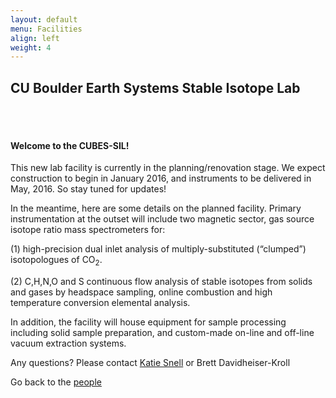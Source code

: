 ```yaml
---
layout: default
menu: Facilities
align: left
weight: 4
---
```


<h2 class="text-center">CU Boulder Earth Systems Stable Isotope Lab</h2>
<br/>
<br/>

#### Welcome to the CUBES-SIL!

This new lab facility is currently in the planning/renovation stage. We expect construction to begin in January 2016, and instruments to be delivered in May, 2016. So stay tuned for updates!

In the meantime, here are some details on the planned facility. Primary instrumentation at the outset will include two magnetic sector, gas source isotope ratio mass spectrometers for:

 (1) high-precision dual inlet analysis of multiply-substituted (“clumped”) isotopologues of CO<sub>2</sub>.

 (2) C,H,N,O and S continuous flow analysis of stable isotopes from solids and gases by headspace sampling, online combustion and high temperature conversion elemental analysis.

In addition, the facility will house equipment for sample processing including solid sample preparation, and custom-made on-line and off-line vacuum extraction systems.

Any questions? Please contact [Katie Snell](mailto:kathryn.snell@colorado.edu) or Brett Davidheiser-Kroll




Go back to the [people](people.html)

